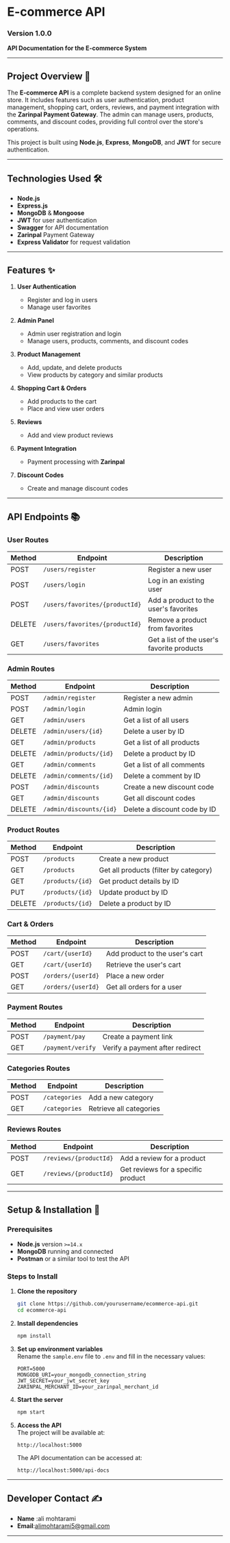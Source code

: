 # E-commerce API

### Version 1.0.0  
**API Documentation for the E-commerce System**  

---

## Project Overview 📜  

The **E-commerce API** is a complete backend system designed for an online store. It includes features such as user authentication, product management, shopping cart, orders, reviews, and payment integration with the **Zarinpal Payment Gateway**. The admin can manage users, products, comments, and discount codes, providing full control over the store's operations.  

This project is built using **Node.js**, **Express**, **MongoDB**, and **JWT** for secure authentication.

---

## Technologies Used 🛠️  

- **Node.js**  
- **Express.js**  
- **MongoDB** & **Mongoose**  
- **JWT** for user authentication  
- **Swagger** for API documentation  
- **Zarinpal** Payment Gateway  
- **Express Validator** for request validation  

---

## Features ✨  

1. **User Authentication**  
   - Register and log in users  
   - Manage user favorites  

2. **Admin Panel**  
   - Admin user registration and login  
   - Manage users, products, comments, and discount codes  

3. **Product Management**  
   - Add, update, and delete products  
   - View products by category and similar products  

4. **Shopping Cart & Orders**  
   - Add products to the cart  
   - Place and view user orders  

5. **Reviews**  
   - Add and view product reviews  

6. **Payment Integration**  
   - Payment processing with **Zarinpal**  

7. **Discount Codes**  
   - Create and manage discount codes  

---

## API Endpoints 📚  

### User Routes  
| Method | Endpoint                        | Description                              |
|--------|---------------------------------|------------------------------------------|
| POST   | `/users/register`              | Register a new user                      |
| POST   | `/users/login`                 | Log in an existing user                  |
| POST   | `/users/favorites/{productId}` | Add a product to the user's favorites    |
| DELETE | `/users/favorites/{productId}` | Remove a product from favorites          |
| GET    | `/users/favorites`             | Get a list of the user's favorite products|

### Admin Routes  
| Method | Endpoint                         | Description                              |
|--------|----------------------------------|------------------------------------------|
| POST   | `/admin/register`               | Register a new admin                     |
| POST   | `/admin/login`                  | Admin login                              |
| GET    | `/admin/users`                  | Get a list of all users                  |
| DELETE | `/admin/users/{id}`             | Delete a user by ID                      |
| GET    | `/admin/products`               | Get a list of all products               |
| DELETE | `/admin/products/{id}`          | Delete a product by ID                   |
| GET    | `/admin/comments`               | Get a list of all comments               |
| DELETE | `/admin/comments/{id}`          | Delete a comment by ID                   |
| POST   | `/admin/discounts`              | Create a new discount code               |
| GET    | `/admin/discounts`              | Get all discount codes                   |
| DELETE | `/admin/discounts/{id}`         | Delete a discount code by ID             |

### Product Routes  
| Method | Endpoint                     | Description                            |
|--------|------------------------------|----------------------------------------|
| POST   | `/products`                  | Create a new product                   |
| GET    | `/products`                  | Get all products (filter by category)   |
| GET    | `/products/{id}`             | Get product details by ID              |
| PUT    | `/products/{id}`             | Update product by ID                   |
| DELETE | `/products/{id}`             | Delete a product by ID                 |

### Cart & Orders  
| Method | Endpoint                    | Description                              |
|--------|-----------------------------|------------------------------------------|
| POST   | `/cart/{userId}`            | Add product to the user's cart           |
| GET    | `/cart/{userId}`            | Retrieve the user's cart                 |
| POST   | `/orders/{userId}`          | Place a new order                        |
| GET    | `/orders/{userId}`          | Get all orders for a user                |

### Payment Routes  
| Method | Endpoint              | Description                             |
|--------|-----------------------|-----------------------------------------|
| POST   | `/payment/pay`        | Create a payment link                   |
| GET    | `/payment/verify`     | Verify a payment after redirect         |

### Categories Routes  
| Method | Endpoint               | Description                              |
|--------|------------------------|------------------------------------------|
| POST   | `/categories`          | Add a new category                       |
| GET    | `/categories`          | Retrieve all categories                  |

### Reviews Routes  
| Method | Endpoint                     | Description                             |
|--------|------------------------------|-----------------------------------------|
| POST   | `/reviews/{productId}`        | Add a review for a product              |
| GET    | `/reviews/{productId}`        | Get reviews for a specific product      |

---

## Setup & Installation 🚀  

### Prerequisites  
- **Node.js** version `>=14.x`  
- **MongoDB** running and connected  
- **Postman** or a similar tool to test the API  

### Steps to Install  

1. **Clone the repository**  
   ```bash
   git clone https://github.com/yourusername/ecommerce-api.git
   cd ecommerce-api
   ```

2. **Install dependencies**  
   ```bash
   npm install
   ```

3. **Set up environment variables**  
   Rename the `sample.env` file to `.env` and fill in the necessary values:  
   ```env
   PORT=5000
   MONGODB_URI=your_mongodb_connection_string
   JWT_SECRET=your_jwt_secret_key
   ZARINPAL_MERCHANT_ID=your_zarinpal_merchant_id
   ```

4. **Start the server**  
   ```bash
   npm start
   ```

5. **Access the API**  
   The project will be available at:  
   ```
   http://localhost:5000
   ```  
   The API documentation can be accessed at:  
   ```
   http://localhost:5000/api-docs
   ```

---

## Developer Contact ✍️  

- **Name** :ali mohtarami 
- **Email**:alimohtarami5@gmail.com  
---

